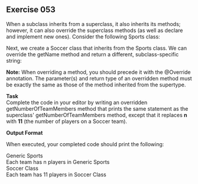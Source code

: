 ## Exercise 053

When a subclass inherits from a superclass, it also inherits its methods; however, it can also override the superclass methods (as well as declare and implement new ones). Consider the following Sports class:

Next, we create a Soccer class that inherits from the Sports class. We can override the getName method and return a different, subclass-specific string:

**Note:** When overriding a method, you should precede it with the @Override annotation. The parameter(s) and return type of an overridden method must be exactly the same as those of the method inherited from the supertype.

**Task** <br />
Complete the code in your editor by writing an overridden getNumberOfTeamMembers method that prints the same statement as the superclass' getNumberOfTeamMembers method, except that it replaces **n** with **11**  (the number of players on a Soccer team).

**Output Format**

When executed, your completed code should print the following:

Generic Sports <br />
Each team has n players in Generic Sports <br />
Soccer Class <br />
Each team has 11 players in Soccer Class <br />
